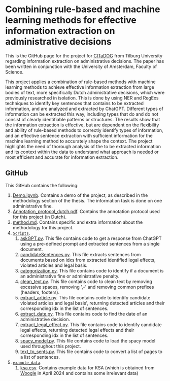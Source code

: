 # Combining rule-based and machine learning methods for effective information extraction on administrative decisions  

This is the GitHub page for the project for [CITaDOG](https://www.tilburguniversity.edu/about/digital-sciences-society/projects/case-inclusive-transparency) from Tilburg University regarding information extraction on administrative decisions. The paper has been written in conjunction with the University of Amsterdam, Faculty of Science. 

This project applies a combination of rule-based methods with machine learning methods to achieve effective information extraction from large bodies of text, more specifically Dutch administrative decisions, which were previously researched in isolation. This is done by using NER and RegExs techniques to identify key sentences that contains to be extracted information, and are analyzed and extracted by ChatGPT. Different types of information can be extracted this way, including types that do and do not consist of clearly identifiable patterns or structures. The results show that the information extraction is effective, but are dependent on the flexibility and ability of rule-based methods to correctly identify types of information, and an effective sentence extraction with sufficient information for the machine learning method to accurately shape the context. The project highlights the need of thorough analysis of the to be extracted information and its context within the data to understand what approach is needed or most efficient and accurate for information extraction.

## GitHub

This GitHub contains the following:

1) [Demo.ipynb](https://github.com/Harry-Nan/IE-administrative-decisions/blob/main/demo.ipynb). Contains a demo of the project, as described in the methodology section of the thesis. The information task is done on one administrative fine.
2) [Annotation_protocol_dutch.pdf](https://github.com/Harry-Nan/IE-administrative-decisions/blob/main/Annotation_protocol_dutch.pdf). Contains the annotation protocol used for this project (in Dutch).
3) [method.md](https://github.com/Harry-Nan/IE-administrative-decisions/blob/main/method.md). Contains specific and extra information about the methodology for this project.
4) [`Scripts`](./scripts).
    1) [askGPT.py](https://github.com/Harry-Nan/IE-administrative-decisions/blob/main/scripts/askGPT.py). This file contains code to get a response from ChatGPT using a pre-defined prompt and extracted sentences from a single document.
    2) [candidateSentences.py](https://github.com/Harry-Nan/IE-administrative-decisions/blob/main/scripts/candidateSentences.py). This file extracts sentences from documents based on idxs from extracted identified legal effects, violated articles and legal basis.
    3) [categorization.py](https://github.com/Harry-Nan/IE-administrative-decisions/blob/main/scripts/categorization.py). This file contains code to identify if a document is an administrative fine or administrative penalty.
    4) [clean_text.py](https://github.com/Harry-Nan/IE-administrative-decisions/blob/main/scripts/clean_text.py). This file contains code to clean text by removing excessive spaces, removing ',-' and removing common prefixes (headers, footers).
    5) [extract_article.py](https://github.com/Harry-Nan/IE-administrative-decisions/blob/main/scripts/extract_article.py). This file contains code to identify candidate violated articles and legal basis', returning detected articles and their corresponding idx in the list of sentences.
    6) [extract_date.py](https://github.com/Harry-Nan/IE-administrative-decisions/blob/main/scripts/extract_date.py). This file contains code to find the date of an administrative decision.
    7) [extract_legal_effect.py](https://github.com/Harry-Nan/IE-administrative-decisions/blob/main/scripts/extract_legal_effect.py). This file contains code to identify candidate legal effects, returning detected legal effects and their corresponding idx in the list of sentences.
    8) [spacy_model.py](https://github.com/Harry-Nan/IE-administrative-decisions/blob/main/scripts/spacy_model.py). This file contains code to load the spacy model used throughout this project.
    9) [text_to_sents.py](https://github.com/Harry-Nan/IE-administrative-decisions/blob/main/scripts/text_to_sents.py). This file contains code to convert a list of pages to a list of sentences.
5) [`example_data`](./example_data).
    1) [ksa.csv](https://github.com/Harry-Nan/IE-administrative-decisions/blob/main/example_data/KSA.csv). Contains example data for KSA (which is obtained from [Woogle](https://woogle.wooverheid.nl/search?publisher=zb000182&page=1&country=nl) in April 2024 and contains some irrelevant data)
   





